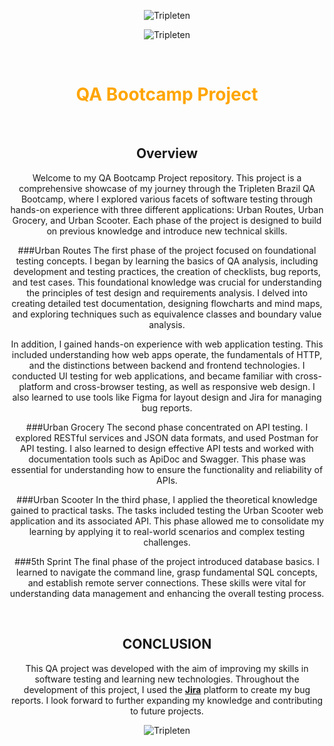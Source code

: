 <div align="center">

![Tripleten](https://uspto.report/TM/98041965/mark)


![Tripleten](https://media.licdn.com/dms/image/D5612AQFoqE2L_kJhjA/article-cover_image-shrink_720_1280/0/1713380963874?e=2147483647&v=beta&t=tYud7Djt_oalBXejysxB5CCWCrVXI1rn6ZZ_Jr0Putc)


</div>

&nbsp;
<div align="center">

# <span style="color:orange"> QA Bootcamp Project </span>




&nbsp;

## Overview

Welcome to my QA Bootcamp Project repository. This project is a comprehensive showcase of my journey through the Tripleten Brazil QA Bootcamp, where I explored various facets of software testing through hands-on experience with three different applications: Urban Routes, Urban Grocery, and Urban Scooter. Each phase of the project is designed to build on previous knowledge and introduce new technical skills.

###Urban Routes
The first phase of the project focused on foundational testing concepts. I began by learning the basics of QA analysis, including development and testing practices, the creation of checklists, bug reports, and test cases. This foundational knowledge was crucial for understanding the principles of test design and requirements analysis. I delved into creating detailed test documentation, designing flowcharts and mind maps, and exploring techniques such as equivalence classes and boundary value analysis.

In addition, I gained hands-on experience with web application testing. This included understanding how web apps operate, the fundamentals of HTTP, and the distinctions between backend and frontend technologies. I conducted UI testing for web applications, and became familiar with cross-platform and cross-browser testing, as well as responsive web design. I also learned to use tools like Figma for layout design and Jira for managing bug reports.

###Urban Grocery
The second phase concentrated on API testing. I explored RESTful services and JSON data formats, and used Postman for API testing. I also learned to design effective API tests and worked with documentation tools such as ApiDoc and Swagger. This phase was essential for understanding how to ensure the functionality and reliability of APIs.

###Urban Scooter
In the third phase, I applied the theoretical knowledge gained to practical tasks. The tasks included testing the Urban Scooter web application and its associated API. This phase allowed me to consolidate my learning by applying it to real-world scenarios and complex testing challenges.

###5th Sprint
The final phase of the project introduced database basics. I learned to navigate the command line, grasp fundamental SQL concepts, and establish remote server connections. These skills were vital for understanding data management and enhancing the overall testing process.
  
<div align="center">


  &nbsp;

## **CONCLUSION**

</div>



This QA project was developed with the aim of improving my skills in software testing and learning new technologies. Throughout the development of this project, I used the **[Jira](https://angela-ribeiro.atlassian.net/jira/projects?selectedProjectType=software)** platform to create my bug reports. I look forward to further expanding my knowledge and contributing to future projects. 

<div align="center">

![Tripleten](https://d1h6w5f3g2yoyh.cloudfront.net/usa-main/tild6163-3230-4561-b034-623337663330__qa.png.webp)

</div>
